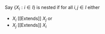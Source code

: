 Say $\{ X_{i} :i\in I\}$ is nested if for all $i,j\in I$ either
- $X_{i}$ [[Extends]] $X_{j}$ or
- $X_{j}$ [[Extends]] $X_{i}$

